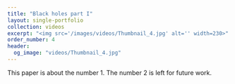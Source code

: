 ```yaml
---
title: "Black holes part I"
layout: single-portfolio
collection: videos
excerpt: "<img src='/images/videos/Thumbnail_4.jpg' alt='' width=230>"
order_number: 4
header: 
  og_image: "videos/Thumbnail_4.jpg"
---
```


This paper is about the number 1. The number 2 is left for future work.